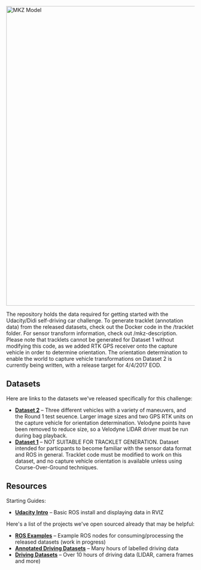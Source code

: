 <img src="images/urdf.png" alt="MKZ Model" width="800px"></img>

The repository holds the data required for getting started with the Udacity/Didi self-driving car challenge. To generate tracklet (annotation data) from the released datasets, check out the Docker code in the /tracklet folder. For sensor transform information, check out /mkz-description.
Please note that tracklets cannot be generated for Dataset 1 without modifying this code, as we added RTK GPS receiver onto the capture vehicle in order to determine orientation. The orientation determination to enable the world to capture vehicle transformations on Dataset 2 is currently being written, with a release target for 4/4/2017 EOD.

## Datasets
Here are links to the datasets we've released specifically for this challenge:
* [**Dataset 2**](http://academictorrents.com/details/18d7f6be647eb6d581f5ff61819a11b9c21769c7) – Three different vehicles with a variety of maneuvers, and the Round 1 test seuence. Larger image sizes and two GPS RTK units on the capture vehicle for orientation determination. Velodyne points have been removed to reduce size, so a Velodyne LIDAR driver must be run during bag playback.
* [**Dataset 1**](http://academictorrents.com/details/76352487923a31d47a6029ddebf40d9265e770b5) – NOT SUITABLE FOR TRACKLET GENERATION. Dataset intended for particpants to become familiar with the sensor data format and ROS in general. Tracklet code must be modified to work on this dataset, and no capture vehicle orientation is available unless using Course-Over-Ground techniques.


## Resources
Starting Guides:
* [**Udacity Intro**](docs/GettingStarted.md) – Basic ROS install and displaying data in RVIZ

Here's a list of the projects we've open sourced already that may be helpful:
* [**ROS Examples**](https://github.com/mjshiggins/ros-examples) – Example ROS nodes for consuming/processing the released datasets (work in progress)
* [**Annotated Driving Datasets**](https://github.com/udacity/self-driving-car/tree/master/annotations) – Many hours of labelled driving data
* [**Driving Datasets**](https://github.com/udacity/self-driving-car/tree/master/datasets) – Over 10 hours of driving data (LIDAR, camera frames and more)

